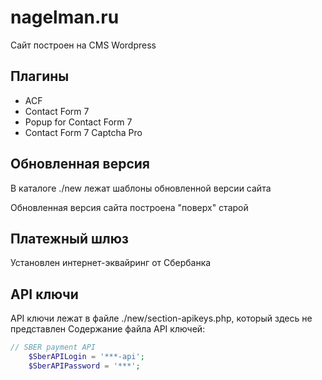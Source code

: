 # nagelman.ru

Сайт построен на CMS Wordpress

## Плагины

* ACF
* Contact Form 7
* Popup for Contact Form 7
* Contact Form 7 Captcha Pro

## Обновленная версия

В каталоге ./new лежат шаблоны обновленной версии сайта

Обновленная версия сайта построена "поверх" старой

## Платежный шлюз

Установлен интернет-эквайринг от Сбербанка


## API ключи

API ключи лежат в файле ./new/section-apikeys.php, который здесь не представлен
Содержание файла API ключей:
```php
// SBER payment API
    $SberAPILogin = '***-api';
    $SberAPIPassword = '***';
```

